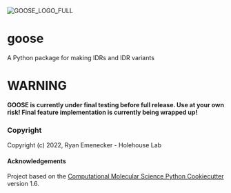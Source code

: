 ![GOOSE_LOGO_FULL](https://github.com/ryanemenecker/goose/blob/main/images/goose_logo_fixed.png)



goose
==============================

A Python package for making IDRs and IDR variants

# WARNING

**GOOSE is currently under final testing before full release. Use at your own risk! Final feature implementation is currently being wrapped up!**


### Copyright

Copyright (c) 2022, Ryan Emenecker - Holehouse Lab


#### Acknowledgements
 
Project based on the 
[Computational Molecular Science Python Cookiecutter](https://github.com/molssi/cookiecutter-cms) version 1.6.
